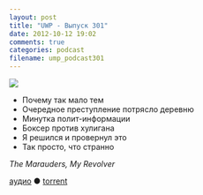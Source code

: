 ```yaml
---
layout: post
title: "UWP - Выпуск 301"
date: 2012-10-12 19:02
comments: true
categories: podcast
filename: ump_podcast301
---
```

![](https://podcast.umputun.com/images/uwp/uwp301.jpg)

- Почему так мало тем
- Очередное преступление потрясло деревню
- Минутка полит-информации
- Боксер против хулигана
- Я решился и провернул это
- Так просто, что странно

_The Marauders, My Revolver_

[аудио](https://podcast.umputun.com/media/ump_podcast301.mp3) ● [torrent](http://archive.rucast.net/uwp/media/ump_podcast301.mp3.torrent)

<audio src="https://podcast.umputun.com/media/ump_podcast301.mp3" preload="none"></audio>
